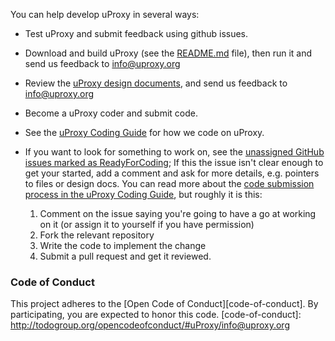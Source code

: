 You can help develop uProxy in several ways: 

 * Test uProxy and submit feedback using github issues.
  * Download and build uProxy (see the [README.md](https://github.com/uProxy/uproxy/blob/dev/README.md) file), then run it and send us feedback to info@uproxy.org

 * Review the [uProxy design documents](https://docs.google.com/document/d/1j3oyLu9n_p9ZKj0SZXcX2-SHjtVcuClxlaGo2prLzdE/edit#), and send us feedback to info@uproxy.org

 * Become a uProxy coder and submit code.
  * See the [uProxy Coding Guide](https://docs.google.com/document/d/12RfgwSLnEm-X5Knj1xFVGpp-MH7BdWjuzzo_g7xabro/edit#) for how we code on uProxy. 
  * If you want to look for something to work on, see the [unassigned GitHub issues marked as ReadyForCoding](https://github.com/uProxy/uproxy/issues?q=is%3Aopen+is%3Aissue+label%3AT%3AReadyForCoding+no%3Aassignee); If this the issue isn't clear enough to get your started, add a comment and ask for more details, e.g. pointers to files or design docs. You can read more about the [code submission process in the uProxy Coding Guide](https://docs.google.com/document/d/12RfgwSLnEm-X5Knj1xFVGpp-MH7BdWjuzzo_g7xabro/edit#heading=h.mxltr6xe7z0o), but roughly it is this:
    1. Comment on the issue saying you're going to have a go at working on it (or assign it to yourself if you have permission)
    2. Fork the relevant repository
    3. Write the code to implement the change
    4. Submit a pull request and get it reviewed. 

### Code of Conduct
This project adheres to the [Open Code of Conduct][code-of-conduct]. By participating, you are expected to honor this code.
[code-of-conduct]: http://todogroup.org/opencodeofconduct/#uProxy/info@uproxy.org
